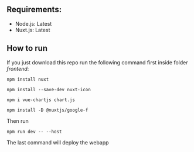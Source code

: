 ## Requirements:

- Node.js: Latest
- Nuxt.js: Latest

## How to run

If you just download this repo run the following command first inside folder *frontend*:

```
npm install nuxt

npm install --save-dev nuxt-icon

npm i vue-chartjs chart.js

npm install -D @nuxtjs/google-f
```

Then run

```
npm run dev -- --host
```

The last command will deploy the webapp
